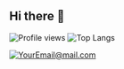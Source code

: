 ## Hi there 👋

![Profile views](https://komarev.com/ghpvc/?username=nkolomiika&style=flat-square)
![Top Langs](https://github-readme-stats.vercel.app/api/top-langs/?username=laxmena&layout=compact)

<a href="mailto:vitaliibogomia@mail.com">![YourEmail@mail.com](https://img.shields.io/badge/Gmail-D14836?style=for-the-badge&logo=gmail&logoColor=white)</a>
